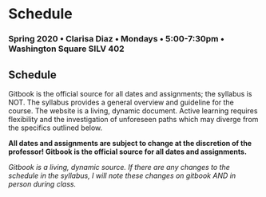 # Schedule

### Spring 2020 • Clarisa Diaz • Mondays • 5:00-7:30pm • Washington Square SILV 402

## Schedule

Gitbook is the official source for all dates and assignments; the syllabus is NOT. The syllabus provides a general overview and guideline for the course. The website is a living, dynamic document. Active learning requires flexibility and the investigation of unforeseen paths which may diverge from the specifics outlined below.

**All dates and assignments are subject to change at the discretion of the professor! Gitbook is the official source for all dates and assignments.**

_Gitbook is a living, dynamic source. If there are any changes to the schedule in the syllabus, I will note these changes on gitbook AND in person during class._

